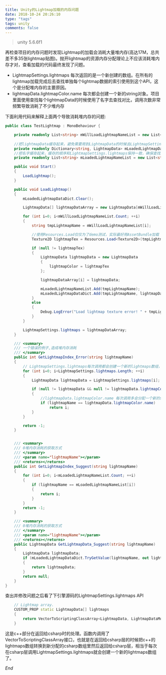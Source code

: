 ```yaml
---
title: Unity的Lightmap加载的内存问题
date: 2018-10-24 20:26:10
type: "tags"
tags: unity
comments: false
---
```


> unity 5.6.6f1

再检查项目的内存问题时发现Lightmap的加载会消耗大量堆内存(高达17M，总共差不多35张lightmap贴图)。抛开lightmap的资源内存分配理论上不应该消耗堆内存才对，查看加载的代码最终发现了问题。

* LightmapSettings.lightmaps 每次返回的是一个新创建的数组。在所有的lightmap加载完成后去查找单独每个lightmap数据的索引使用到这个API，这个是分配堆内存的主要原因。
* lightmapData.lightmapColor.name  每次都会创建一个新的string对象。项目里面使用查找每个lightmapData的时候使用了名字去查找对比，调用次数非常频繁导致消耗了不少堆内存

<!-- more --> 

下面利用代码来解释上面两个导致消耗堆内存的问题:

```csharp
public class TestLightmap : MonoBehaviour {

    private readonly List<string> mWillLoadLightmapNameList = new List<string>();
	
    //把lightmapData缓存起来，避免需要用到LightmapData的时候去LightmapSettings.lightmaps取
    private readonly Dictionary<string, LightmapData> mLoadedLightmapDataDict = new Dictionary<string, LightmapData>();
    //把名字缓存起来，缓存的顺序和LightmapSettings.lightmaps保持一致，确保查找索引时是相同的
    private readonly List<string> mLoadedLightmapNameList = new List<string>();

    public void Start()
    {
        LoadLightmap();
    }

    public void LoadLightmap()
    {
        mLoadedLightmapDataDict.Clear();

        LightmapData[] lightmapDataArray = new LightmapData[mWillLoadLightmapNameList.Count];

        for (int i=0; i<mWillLoadLightmapNameList.Count; ++i)
        {
            string tmpLightmapName = mWillLoadLightmapNameList[i];

            //使用Resources.Load仅仅为了demo测试，实际最好用AssetBundle加载
            Texture2D lightmapTex = Resources.Load<Texture2D>(tmpLightmapName);

            if (null != lightmapTex)
            {
                LightmapData lightmapData = new LightmapData
                {
                    lightmapColor = lightmapTex
                };

                lightmapDataArray[i] = lightmapData;

                mLoadedLightmapNameList.Add(tmpLightmapName);
                mLoadedLightmapDataDict.Add(tmpLightmapName, lightmapData);
            }
            else
            {
                Debug.LogError("Load lightmap texture error! " + tmpLightmapName);
            }
        }

        LightmapSettings.lightmaps = lightmapDataArray;
    }

    /// <summary>
    /// 一个错误的例子,造成堆内存消耗
    /// </summary>
    public int GetLightmapIndex_Error(string lightmapName)
    {
        // LightmapSettings.lightmaps每次调用都会创建一个新的lightmaps数组，会分配堆内存
        for (int i=0; i<LightmapSettings.lightmaps.Length; ++i)
        {
            LightmapData lightmapData = LightmapSettings.lightmaps[i];

            if (null != lightmapData && null != lightmapData.lightmapColor)
            {
                //lightmapData.lightmapColor.name 每次调用多会分配一个新的string导致分配堆内存
                if (lightmapName == lightmapData.lightmapColor.name)
                    return i;
            }
        }

        return -1;
    }


    /// <summary>
    /// 0堆内存消耗的获取方式
    /// </summary>
    /// <param name="lightmapName"></param>
    /// <returns></returns>
    public int GetLightmapIndex_Suggest(string lightmapName)
    {
        for (int i=0; i<mLoadedLightmapNameList.Count; ++i)
        {
            if (lightmapName == mLoadedLightmapNameList[i])
            {
                return i;
            }
        }
        return -1;
    }

    /// <summary>
    /// 0堆内存消耗的获取方式
    /// </summary>
    /// <param name="lightmapName"></param>
    /// <returns></returns>
    public LightmapData GetLightmapData_Suggest(string lightmapName)
    {
        LightmapData lightmapData;
        if (mLoadedLightmapDataDict.TryGetValue(lightmapName, out lightmapData))
        {
            return lightmapData;
        }
        return null;
    }
}

```

查出并修改问题之后看了下引擎源码的LightmapSettings.lightmaps API

```cpp
	// Lightmap array.
	CUSTOM_PROP static LightmapData[] lightmaps
	{
        return VectorToScriptingClassArray<LightmapData, LightmapDataMono> (GetLightmapSettings().GetLightmaps(), GetScriptingTypeRegistry().GetType("UnityEngine", "LightmapData"), LightmapDataToMono); 
	}
```
这是c++部分在返回给csharp时的处理。函数内调用了VectorToScriptingClassArray接口，也就是在返回给csharp层的时候把c++的lightmaps数组转换到新分配的csharp数组里然后返回给csharp层，相当于每次在csharp层调用LightmapSettings.lightmaps就会创建一个新的lightmaps数组了。

*End*